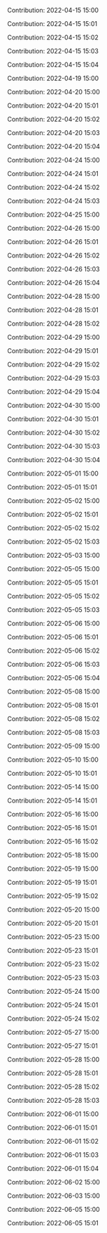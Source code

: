 Contribution: 2022-04-15 15:00

Contribution: 2022-04-15 15:01

Contribution: 2022-04-15 15:02

Contribution: 2022-04-15 15:03

Contribution: 2022-04-15 15:04

Contribution: 2022-04-19 15:00

Contribution: 2022-04-20 15:00

Contribution: 2022-04-20 15:01

Contribution: 2022-04-20 15:02

Contribution: 2022-04-20 15:03

Contribution: 2022-04-20 15:04

Contribution: 2022-04-24 15:00

Contribution: 2022-04-24 15:01

Contribution: 2022-04-24 15:02

Contribution: 2022-04-24 15:03

Contribution: 2022-04-25 15:00

Contribution: 2022-04-26 15:00

Contribution: 2022-04-26 15:01

Contribution: 2022-04-26 15:02

Contribution: 2022-04-26 15:03

Contribution: 2022-04-26 15:04

Contribution: 2022-04-28 15:00

Contribution: 2022-04-28 15:01

Contribution: 2022-04-28 15:02

Contribution: 2022-04-29 15:00

Contribution: 2022-04-29 15:01

Contribution: 2022-04-29 15:02

Contribution: 2022-04-29 15:03

Contribution: 2022-04-29 15:04

Contribution: 2022-04-30 15:00

Contribution: 2022-04-30 15:01

Contribution: 2022-04-30 15:02

Contribution: 2022-04-30 15:03

Contribution: 2022-04-30 15:04

Contribution: 2022-05-01 15:00

Contribution: 2022-05-01 15:01

Contribution: 2022-05-02 15:00

Contribution: 2022-05-02 15:01

Contribution: 2022-05-02 15:02

Contribution: 2022-05-02 15:03

Contribution: 2022-05-03 15:00

Contribution: 2022-05-05 15:00

Contribution: 2022-05-05 15:01

Contribution: 2022-05-05 15:02

Contribution: 2022-05-05 15:03

Contribution: 2022-05-06 15:00

Contribution: 2022-05-06 15:01

Contribution: 2022-05-06 15:02

Contribution: 2022-05-06 15:03

Contribution: 2022-05-06 15:04

Contribution: 2022-05-08 15:00

Contribution: 2022-05-08 15:01

Contribution: 2022-05-08 15:02

Contribution: 2022-05-08 15:03

Contribution: 2022-05-09 15:00

Contribution: 2022-05-10 15:00

Contribution: 2022-05-10 15:01

Contribution: 2022-05-14 15:00

Contribution: 2022-05-14 15:01

Contribution: 2022-05-16 15:00

Contribution: 2022-05-16 15:01

Contribution: 2022-05-16 15:02

Contribution: 2022-05-18 15:00

Contribution: 2022-05-19 15:00

Contribution: 2022-05-19 15:01

Contribution: 2022-05-19 15:02

Contribution: 2022-05-20 15:00

Contribution: 2022-05-20 15:01

Contribution: 2022-05-23 15:00

Contribution: 2022-05-23 15:01

Contribution: 2022-05-23 15:02

Contribution: 2022-05-23 15:03

Contribution: 2022-05-24 15:00

Contribution: 2022-05-24 15:01

Contribution: 2022-05-24 15:02

Contribution: 2022-05-27 15:00

Contribution: 2022-05-27 15:01

Contribution: 2022-05-28 15:00

Contribution: 2022-05-28 15:01

Contribution: 2022-05-28 15:02

Contribution: 2022-05-28 15:03

Contribution: 2022-06-01 15:00

Contribution: 2022-06-01 15:01

Contribution: 2022-06-01 15:02

Contribution: 2022-06-01 15:03

Contribution: 2022-06-01 15:04

Contribution: 2022-06-02 15:00

Contribution: 2022-06-03 15:00

Contribution: 2022-06-05 15:00

Contribution: 2022-06-05 15:01

